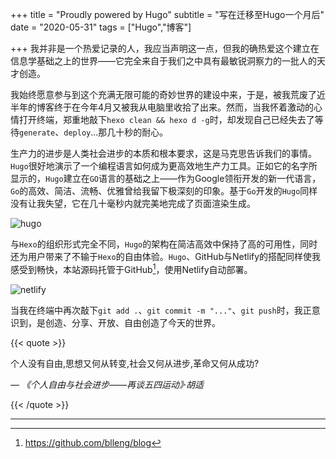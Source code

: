 +++
title = "Proudly powered by Hugo"
subtitle = "写在迁移至Hugo一个月后"
date = "2020-05-31"
tags = ["Hugo","博客"]

+++
我并非是一个热爱记录的人，我应当声明这一点，但我的确热爱这个建立在信息学基础之上的世界——它完全来自于我们之中具有最敏锐洞察力的一批人的天才创造。
<!--more-->

我始终愿意参与到这个充满无限可能的奇妙世界的建设中来，于是，被我荒废了近半年的博客终于在今年4月又被我从电脑里收拾了出来。然而，当我怀着激动的心情打开终端，郑重地敲下`hexo clean && hexo d -g`时，却发现自己已经失去了等待`generate`、`deploy`...那几十秒的耐心。

生产力的进步是人类社会进步的本质和根本要求，这是马克思告诉我们的事情。`Hugo`很好地演示了一个编程语言如何成为更高效地生产力工具。正如它的名字所显示的，`Hugo`建立在`GO`语言的基础之上——作为Google领衔开发的新一代语言，`Go`的高效、简洁、流畅、优雅曾给我留下极深刻的印象。基于`Go`开发的`Hugo`同样没有让我失望，它在几十毫秒内就完美地完成了页面渲染生成。

![hugo](https://cdn.jsdelivr.net/gh/blleng/images@master/upload/hugo.png "Hugo是一款极速的网站生成框架")

与`Hexo`的组织形式完全不同，`Hugo`的架构在简洁高效中保持了高的可用性，同时还为用户带来了不输于`Hexo`的自由体验。`Hugo`、GitHub与Netlify的搭配同样使我感受到畅快，本站源码托管于GitHub[^1]，使用Netlify自动部署。

![netlify](https://cdn.jsdelivr.net/gh/blleng/images@master/upload/netlify.png "本站在Netlify的生产记录")

当我在终端中再次敲下`git add .`、`git commit -m "..."`、`git push`时，我正意识到，是创造、分享、开放、自由创造了今天的世界。

{{< quote >}}

个人没有自由,思想又何从转变,社会又何从进步,革命又何从成功?

*— 《个人自由与社会进步——再谈五四运动》·胡适*

{{< /quote >}}

---
[^1]:https://github.com/blleng/blog
